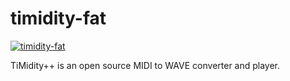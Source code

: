 # timidity-fat

[![timidity-fat](https://snapcraft.io/timidity-fat/badge.svg)](https://snapcraft.io/timidity-fat)

TiMidity++ is an open source MIDI to WAVE converter and player.
